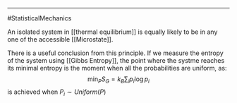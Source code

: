 ----
#StatisticalMechanics 

An isolated system in [[thermal equilibrium]] is equally likely to be in any one of the accessible [[Microstate]]. 

There is a useful conclusion from this principle. If we measure the entropy of the system using [[Gibbs Entropy]], the point where the systme reaches its minimal entropy is the moment when all the probabilities are uniform, as:
$$\min_P S_G = k_B\sum_ip_i\log p_i$$ is achieved when $P_i \sim Uniform(P)$


